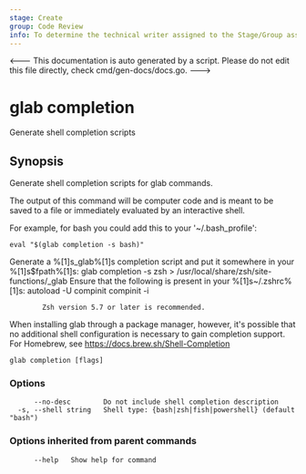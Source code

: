 ```yaml
---
stage: Create
group: Code Review
info: To determine the technical writer assigned to the Stage/Group associated with this page, see https://about.gitlab.com/handbook/product/ux/technical-writing/#assignments
---
```


<---
This documentation is auto generated by a script.
Please do not edit this file directly, check cmd/gen-docs/docs.go.
--->

# glab completion

Generate shell completion scripts

## Synopsis

Generate shell completion scripts for glab commands.

The output of this command will be computer code and is meant to be saved to a
file or immediately evaluated by an interactive shell.

For example, for bash you could add this to your '~/.bash_profile':

	eval "$(glab completion -s bash)"

Generate a %[1]s_glab%[1]s completion script and put it somewhere in your %[1]s$fpath%[1]s:
				glab completion -s zsh > /usr/local/share/zsh/site-functions/_glab
			Ensure that the following is present in your %[1]s~/.zshrc%[1]s:
				autoload -U compinit
				compinit -i
			
			Zsh version 5.7 or later is recommended.

When installing glab through a package manager, however, it's possible that
no additional shell configuration is necessary to gain completion support. 
For Homebrew, see <https://docs.brew.sh/Shell-Completion>


```plaintext
glab completion [flags]
```

### Options

```plaintext
      --no-desc        Do not include shell completion description
  -s, --shell string   Shell type: {bash|zsh|fish|powershell} (default "bash")
```

### Options inherited from parent commands

```plaintext
      --help   Show help for command
```

